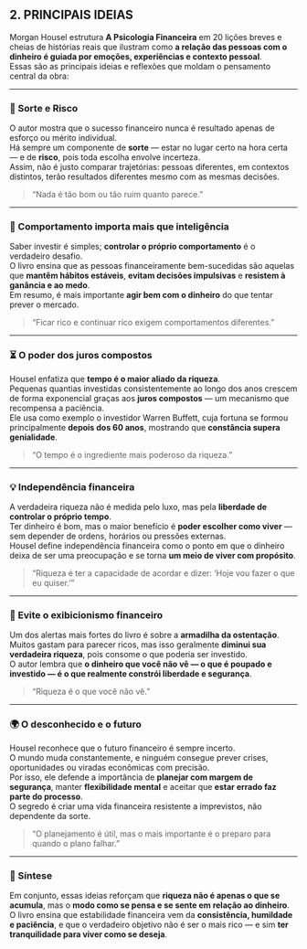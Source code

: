 ## 2. PRINCIPAIS IDEIAS

Morgan Housel estrutura **A Psicologia Financeira** em 20 lições breves e cheias de histórias reais que ilustram como **a relação das pessoas com o dinheiro é guiada por emoções, experiências e contexto pessoal**.  
Essas são as principais ideias e reflexões que moldam o pensamento central da obra:

---

### 🎲 Sorte e Risco  
O autor mostra que o sucesso financeiro nunca é resultado apenas de esforço ou mérito individual.  
Há sempre um componente de **sorte** — estar no lugar certo na hora certa — e de **risco**, pois toda escolha envolve incerteza.  
Assim, não é justo comparar trajetórias: pessoas diferentes, em contextos distintos, terão resultados diferentes mesmo com as mesmas decisões.  
> “Nada é tão bom ou tão ruim quanto parece.”

---

### 🧠 Comportamento importa mais que inteligência  
Saber investir é simples; **controlar o próprio comportamento** é o verdadeiro desafio.  
O livro ensina que as pessoas financeiramente bem-sucedidas são aquelas que **mantêm hábitos estáveis**, **evitam decisões impulsivas** e **resistem à ganância e ao medo**.  
Em resumo, é mais importante **agir bem com o dinheiro** do que tentar prever o mercado.  
> “Ficar rico e continuar rico exigem comportamentos diferentes.”

---

### ⏳ O poder dos juros compostos  
Housel enfatiza que **tempo é o maior aliado da riqueza**.  
Pequenas quantias investidas consistentemente ao longo dos anos crescem de forma exponencial graças aos **juros compostos** — um mecanismo que recompensa a paciência.  
Ele usa como exemplo o investidor Warren Buffett, cuja fortuna se formou principalmente **depois dos 60 anos**, mostrando que **constância supera genialidade**.  
> “O tempo é o ingrediente mais poderoso da riqueza.”

---

### 💡 Independência financeira  
A verdadeira riqueza não é medida pelo luxo, mas pela **liberdade de controlar o próprio tempo**.  
Ter dinheiro é bom, mas o maior benefício é **poder escolher como viver** — sem depender de ordens, horários ou pressões externas.  
Housel define independência financeira como o ponto em que o dinheiro deixa de ser uma preocupação e se torna **um meio de viver com propósito**.  
> “Riqueza é ter a capacidade de acordar e dizer: ‘Hoje vou fazer o que eu quiser.’”

---

### 🚫 Evite o exibicionismo financeiro  
Um dos alertas mais fortes do livro é sobre a **armadilha da ostentação**.  
Muitos gastam para parecer ricos, mas isso geralmente **diminui sua verdadeira riqueza**, pois consome o que poderia ser investido.  
O autor lembra que **o dinheiro que você não vê — o que é poupado e investido — é o que realmente constrói liberdade e segurança**.  
> “Riqueza é o que você não vê.”

---

### 🌍 O desconhecido e o futuro  
Housel reconhece que o futuro financeiro é sempre incerto.  
O mundo muda constantemente, e ninguém consegue prever crises, oportunidades ou viradas econômicas com precisão.  
Por isso, ele defende a importância de **planejar com margem de segurança**, manter **flexibilidade mental** e aceitar que **estar errado faz parte do processo**.  
O segredo é criar uma vida financeira resistente a imprevistos, não dependente da sorte.  
> “O planejamento é útil, mas o mais importante é o preparo para quando o plano falhar.”

---

### 🧘 Síntese  
Em conjunto, essas ideias reforçam que **riqueza não é apenas o que se acumula**, mas o **modo como se pensa e se sente em relação ao dinheiro**.  
O livro ensina que estabilidade financeira vem da **consistência, humildade e paciência**, e que o verdadeiro objetivo não é ser o mais rico — e sim **ter tranquilidade para viver como se deseja**.
